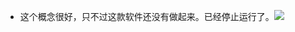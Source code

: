 - 这个概念很好，只不过这款软件还没有做起来。已经停止运行了。![](https://firebasestorage.googleapis.com/v0/b/firescript-577a2.appspot.com/o/imgs%2Fapp%2Fxinyiheng%2FVUP4cb4gPP.png?alt=media&token=8559db07-cf0b-4cfb-aeba-c88efb7ae66b)
